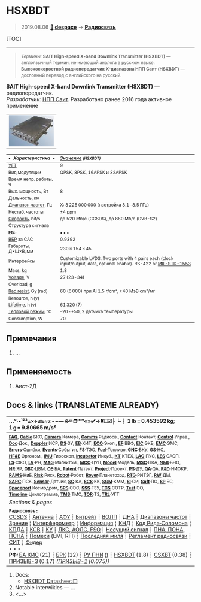 # HSXBDT
> 2019.08.06 **[🚀](../index/index.md) [despace](index.md)** → **[Радиосвязь](comms.md)**

[TOC]

---

> <small>*Термины:* **SAIT High‑speed X‑band Downlink Transmitter (HSXBDT)** — англоязычный термин, не имеющий аналога в русском языке. **Высокоскоростной радиопередатчик X-диапазона НПП Саит (HSXBDT)** — дословный перевод с английского на русский.</small>

**SAIT High‑speed X‑band Downlink Transmitter (HSXBDT)** — радиопередатчик.  
*Разработчик:* [НПП Саит](zz_sait_ltd.md). Разработано ранее 2016 года активное применение

||
|:--|
| [![](f/comms/h/hsxbdt_pic1_thumb.jpg)](f/comms/h/hsxbdt_pic1.jpg)  |

<small>

|*•    Характеристика    •*|*[Значение](si.md) <small>(HSXBDT)</small>*|
|:--|:--|
|[УГТ](trl.md)| 9  |
|Вид модуляции| QPSK, 8PSK, 16APSK и 32APSK  |
|Время непр. работы, ч|   |
|Вых. мощность, Вт| 8  |
|Дальность, км|   |
|[Диапазон частот](rf.md), Гц| X: 8 225 000 000 (настройка 8.1 ‑ 8.5 ГГц)  |
|Нестаб. частоты| ±4 ppm  |
|[Скорость](битрейт.md), bit/s| до 520 Мб/с (CCSDS), до 880 Мб/с (DVB-S2)  |
|Структура сигнала|   |
|**Etc:**|• • •|
|[ВБР](rams.md) за САС| 0.9392  |
|Габариты, Д×Ш×В, мм| 230 × 154 × 45  |
|Интерфейсы| Customizable LVDS. Two ports with 4 pairs each (clock input/output, data, optional enable). RS-422 or [MIL-STD-1553](mil_std_1553b.md)  |
|Mass, kg| 1.8  |
|[Voltage](voltage.md), V| 27 (23 ‑ 34)  |
|Overload, g|   |
|[Rad.resist](ion_rad.md), Gy (rad)| 60 (6 000) при Al 1.5 г/cm², ≥40 МэВ·cm²/мг  |
|Resource, h (y)|   |
|[Lifetime](lifetime.md), h (y)| 61 320 (7)  |
|[Тепловой режим](tcs.md), ℃| –20 ‑ +50, 2 датчика температуры  |
|Consumption, W| 70  |

</small>



<p style="page-break-after:always"> </p>

## Примечания
   1. …



## Применяемость
   1. Аист‑2Д



<p style="page-break-after:always"> </p>

## Docs & links (TRANSLATEME ALREADY)
|…°·•¹²³±×÷≤≥≈≠ ‑ −— ⎆✉ ❐“”’«»✔→✘☐☑├┕┆ 1 lb = 0.453592 kg; 1 g = 9.80665 m/s²|
|:--|
|<small>**[FAQ](faq.md)**, **[Cable](cable.md)**·БКС, **[Camera](camera.md)**·Камера, **[Comms](comms.md)**·Радиосв., **[Contact](contact.md)**·Контакт, **[Control](control.md)**·Управ., **[Doc](doc.md)**·Док., **[Doppler](doppler.md)**·ИСР, **[DS](ds.md)**·ЗУ, **[EB](eb.md)**·ХИТ, **[ECO](ecology.md)**·Экол., **[EF](ef.md)**·ВВФ, **[ElC](elc.md)**·ЭКБ, **[EMC](emc.md)**·ЭМС, **[Errors](error.md)**·Ошибки, **[Events](event.md)**·События, **[FS](fs.md)**·ТЭО, **[Fuel](fuel.md)**·Топливо, **[GNC](gnc.md)**·БКУ, **[GS](scs.md)**·НС, **[HF&E](hfe.md)**·Эргоном., **[IMU](imu.md)**·Гироскоп, **[Incubator](incubator.md)**·Инкуб., **[KT](kt.md)**·КТЕХ, **[LAG](lag.md)**·ПУC, **[LES](les.md)**·САСП, **[LS](ls.md)**·СЖО, **[LV](lv.md)**·РН, **[MAG](mag.md)**·Магнитом., **[MCC](mcc.md)**·ЦУП, **[Model](model.md)**·Модель, **[MSC](sc.md)**·ПКА, **[N&B](nnb.md)**·БНО, **[NR](nr.md)**·ЯР, **[OBC](obc.md)**·ЦВМ, **[OE](oe.md)**·БА, **[Patent](патент.md)**·Патент, **[Project](project.md)**·Проект, **[PS](ps.md)**·ДУ, **[QA](quality.md)**·QA, **[R&D](rnd.md)**·НИОКР, **[RAMS](rams.md)**·НиБ, **[Risk](risk.md)**·Риск, **[Robot](robotics.md)**·Робот, **[Rover](rover.md)**·Планетоход, **[RTG](rtg.md)**·РИТЭГ, **[RW](rw.md)**·ДМ, **[SARC](sarc.md)**·ПСК, **[Sensor](sensor.md)**·Датчик, **[SC](sc.md)**·КА, **[SCS](scs.md)**·КК, **[SGM](sgm.md)**·КММ, **[SI](si.md)**·СИ, **[Soft](soft.md)**·ПО, **[SP](sp.md)**·БС, **[Spaceport](spaceport.md)**·Космодром, **[SPS](sps.md)**·СЭС, **[SSS](sss.md)**·ГЗУ, **[TCS](tcs.md)**·СОТР, **[Test](test.md)**·ЭО, **[Timeline](timeline.md)**·Циклограмма, **[TMS](tms.md)**·ТМС, **[TOR](tor.md)**·ТЗ, **[TRL](trl.md)**·УГТ</small>|
|*Sections & pages*|
|**`Радиосвязь:`**<br> [CCSDS](ccsds.md) ┊ [Антенна](antenna.md) ┊ [АФУ](afdev.md) ┊ [Битрейт](bitrate.md) ┊ [ВОЛП](ofts.md) ┊ [ДНА](дна.md) ┊ [Диапазоны частот](rf.md) ┊ [Зрение](view.md) ┊ [Интерферометр](interferometer.md) ┊ [Информация](info.md) ┊ [КНД](directivity.md) ┊ [Код Рида‑Соломона](rsco.md) ┊ [КПДА](antenna_ap.md) ┊ [КСВ](swr.md) ┊ [КУ](ку.md) ┊ [ЛКС, АОЛС, FSO](fso.md) ┊ [Несущий сигнал](carrwave.md) ┊ [ПНА, ПОНА, ПСНА](aiad.md) ┊ [Помехи](emi.md) (EMI, RFI) ┊ [Последняя миля](last_mile.md) ┊ [Регламент радиосвязи](rr.md) ┊ [СИТ](etedp.md) ┊ [Фидер](feeder.md) <br>• • •<br> **РФ:** [БА КИС](ба_кис.md) (21) ┊ [БРК](brk_lav.md) (12) ┊ [РУ ПНИ](ру_пни.md) () ┊ [HSXBDT](hsxbdt.md) (1.8) ┊ [CSXBT](csxbt.md) (0.38) ┊ [ПРИЗЫВ-3](prizyv_3.md) (0.17) *([ПРИЗЫВ-1](prizyv_1.md) (0.075))*|

   1. Docs:
      - [HSXBDT Datasheet ❐](f/comms/h/hsxbdt_datasheet.pdf)
   1. Notable interwikies — …
   1. <…>

